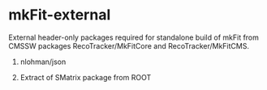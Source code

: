 # mkFit-external

External header-only packages required for standalone build of mkFit from
CMSSW packages RecoTracker/MkFitCore and RecoTracker/MkFitCMS.

1. nlohman/json

2. Extract of SMatrix package from ROOT
